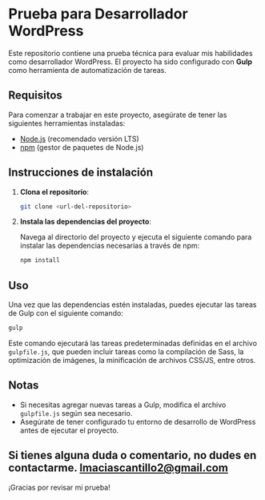 # Prueba para Desarrollador WordPress

Este repositorio contiene una prueba técnica para evaluar mis habilidades como desarrollador WordPress. El proyecto ha sido configurado con **Gulp** como herramienta de automatización de tareas.

## Requisitos

Para comenzar a trabajar en este proyecto, asegúrate de tener las siguientes herramientas instaladas:

- [Node.js](https://nodejs.org/) (recomendado versión LTS)
- [npm](https://www.npmjs.com/) (gestor de paquetes de Node.js)

## Instrucciones de instalación

1. **Clona el repositorio**:

   ```bash
   git clone <url-del-repositorio>
   ```

2. **Instala las dependencias del proyecto**:

   Navega al directorio del proyecto y ejecuta el siguiente comando para instalar las dependencias necesarias a través de npm:

   ```bash
   npm install
   ```

## Uso

Una vez que las dependencias estén instaladas, puedes ejecutar las tareas de Gulp con el siguiente comando:

```bash
gulp
```

Este comando ejecutará las tareas predeterminadas definidas en el archivo `gulpfile.js`, que pueden incluir tareas como la compilación de Sass, la optimización de imágenes, la minificación de archivos CSS/JS, entre otros.

## Notas

- Si necesitas agregar nuevas tareas a Gulp, modifica el archivo `gulpfile.js` según sea necesario.
- Asegúrate de tener configurado tu entorno de desarrollo de WordPress antes de ejecutar el proyecto.

Si tienes alguna duda o comentario, no dudes en contactarme.
lmaciascantillo2@gmail.com
---

¡Gracias por revisar mi prueba!
